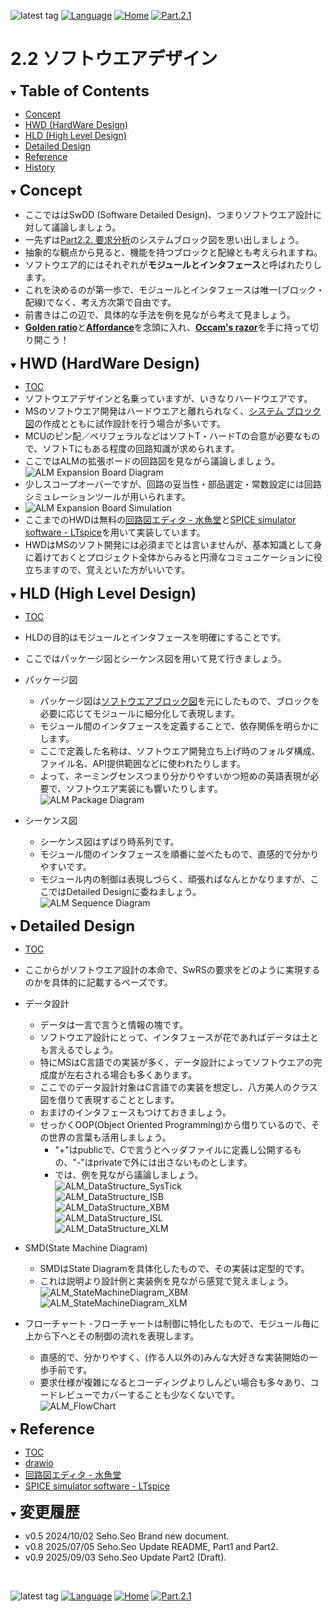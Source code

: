 ![latest tag](https://img.shields.io/github/v/tag/gtuja/CSC_MS.svg?color=brightgreen)
[![Language](https://img.shields.io/badge/%E8%A8%80%E8%AA%9E-English-brightgreen)](https://github.com/gtuja/CSC_MS/blob/main/Part2/3.SoftwareDesign_en.md)
[![Home](https://img.shields.io/badge/Home-Readme-brightgreen)](https://github.com/gtuja/CSC_MS/blob/main/README.md)
[![Part.2.1](https://img.shields.io/badge/Prev-Part.2.1-brightgreen)](https://github.com/gtuja/CSC_MS/blob/main/Part2/1.RequirementAnalysis.md)

# 2.2 ソフトウエアデザイン

<div id="toc"></div>
<details open>
<summary><font size="5"><b>Table of Contents</b></font></summary>

- [Concept](#Concept)
- [HWD (HardWare Design)](#HWD)
- [HLD (High Level Design)](#HLD)
- [Detailed Design](#Detailed_Design)
- [Reference](#Reference)
- [History](#history)

</details>

<div id="Concept"></div>
<details open>
<summary><font size="5"><b>Concept</b></font></summary>

- ここでははSwDD (Software Detailed Design)、つまりソフトウエア設計に対して議論しましょう。
- 一先ずは[Part2.2. 要求分析](https://github.com/gtuja/CSC_MS/blob/main/Part2/1.RequirementAnalysis.md#project_alm)のシステムブロック図を思い出しましょう。
- 抽象的な観点から見ると、機能を持つブロックと配線とも考えられますね。
- ソフトウエア的にはそれぞれが**モジュールとインタフェース**と呼ばれたりします。
- これを決めるのが第一歩で、モジュールとインタフェースは唯一(ブロック・配線)でなく、考え方次第で自由です。
- 前書きはこの辺で、具体的な手法を例を見ながら考えて見ましょう。
- [**Golden ratio**](https://en.m.wikipedia.org/wiki/Golden_ratio)と[**Affordance**](https://en.m.wikipedia.org/wiki/Affordance)を念頭に入れ、[**Occam's razor**](https://en.m.wikipedia.org/wiki/Occam%27s_razor)を手に持って切り開こう！

</details>

<div id="HWD"></div>
<details open>
<summary><font size="5"><b>HWD (HardWare Design)</b></font></summary>

- [TOC](#toc)
- ソフトウエアデザインと名乗っていますが、いきなりハードウエアです。
- MSのソフトウエア開発はハードウエアと離れられなく、[システム ブロック図](https://github.com/gtuja/CSC_MS/blob/main/Resources/Part2/Part2_ALM_SystemBlockDiagram.drawio.png)の作成とともに試作設計を行う場合が多いです。
- MCUのピン配／ペリフェラルなどはソフトT・ハードTの合意が必要なもので、ソフトTにもある程度の回路知識が求められます。
- ここではALMの拡張ボードの回路図を見ながら議論しましょう。<br>
![ALM Expansion Board Diagram](https://github.com/gtuja/CSC_MS/blob/main/Resources/Part2/ALM_ExpansionBoard.png)
- 少しスコープオーバーですが、回路の妥当性・部品選定・常数設定には回路シミュレーションツールが用いられます。
- ![ALM Expansion Board Simulation](https://github.com/gtuja/CSC_MS/blob/main/Resources/Part2/Part2_ALM_ExpansionBoard_LTSpice.png)
- ここまでのHWDは無料の[回路図エディタ - 水魚堂](https://www.suigyodo.com/online/index.htm)と[SPICE simulator software - LTspice](https://www.analog.com/en/resources/design-tools-and-calculators/ltspice-simulator.html?ADICID=PDSR_Global_LTspice-NB_Google_PSC_202508&gad_source=1&gad_campaignid=22826770531&gbraid=0AAAAACxqTx-E7jIv6DK8SeuRhdtOZnL5Y&gclid=CjwKCAjw2vTFBhAuEiwAFaScwg5rg1Heq-BmBzmgNsCabtCuYCxPfAWVnRJI-xDOk_1JuIVxpOHhnhoC9zkQAvD_BwE)を用いて実装しています。
- HWDはMSのソフト開発には必須までとは言いませんが、基本知識として身に着けておくとプロジェクト全体からみると円滑なコミュニケーションに役立ちますので、覚えといた方がいいです。
</details>

<div id="HLD"></div>
<details open>
<summary><font size="5"><b>HLD (High Level Design)</b></font></summary>

- [TOC](#toc)
- HLDの目的はモジュールとインタフェースを明確にすることです。
- ここではパッケージ図とシーケンス図を用いて見て行きましょう。
- パッケージ図
  - パッケージ図は[ソフトウエアブロック図](https://github.com/gtuja/CSC_MS/blob/main/Resources/Part2/Part2_ALM_SoftwareBlockDiagram.drawio.png)を元にしたもので、ブロックを必要に応じてモジュールに細分化して表現します。
  - モジュール間のインタフェースを定義することで、依存関係を明らかにします。
  - ここで定義した名称は、ソフトウエア開発立ち上げ時のフォルダ構成、ファイル名、API提供範囲などに使われたりします。
  - よって、ネーミングセンスつまり分かりやすいかつ短めの英語表現が必要で、ソフトウエア実装にも響いたりします。<br>
![ALM Package Diagram](https://github.com/gtuja/CSC_MS/blob/main/Resources/Part2/Part2_ALM_PackageDiagram.drawio.png)<br>

- シーケンス図
  - シーケンス図はずばり時系列です。
  - モジュール間のインタフェースを順番に並べたもので、直感的で分かりやすいです。
  - モジュール内の制御は表現しづらく、頑張ればなんとかなりますが、ここではDetailed Designに委ねましょう。<br>
![ALM Sequence Diagram](https://github.com/gtuja/CSC_MS/blob/main/Resources/Part2/Part2_ALM_SequenceDiagram.drawio.png)<br>
</details>

<div id="Detailed_Design"></div>
<details open>
<summary><font size="5"><b>Detailed Design</b></font></summary>

- [TOC](#toc)
- ここからがソフトウエア設計の本命で、SwRSの要求をどのように実現するのかを具体的に記載するペーズです。
- データ設計
  - データは一言で言うと情報の塊です。
  - ソフトウエア設計にとって、インタフェースが花であればデータは土とも言えるでしょう。
  - 特にMSはC言語での実装が多く、データ設計によってソフトウエアの完成度が左右される場合も多くあります。
  - ここでのデータ設計対象はC言語での実装を想定し、八方美人のクラス図を借りて表現することとします。
  - おまけのインタフェースもつけておきましょう。
  - せっかくOOP(Object Oriented Programming)から借りているので、その世界の言葉も活用しましょう。
    - "+"はpublicで、Cで言うとヘッダファイルに定義し公開するもの、"-"はprivateで外には出さないものとします。
    - では、例を見ながら議論しましょう。<br>
![ALM_DataStructure_SysTick](https://github.com/gtuja/CSC_MS/blob/main/Resources/Part2/Part2_ALM_DataStructure_SysTick.drawio.png)<br>
![ALM_DataStructure_ISB](https://github.com/gtuja/CSC_MS/blob/main/Resources/Part2/Part2_ALM_DataStructure_ISB.drawio.png)<br>
![ALM_DataStructure_XBM](https://github.com/gtuja/CSC_MS/blob/main/Resources/Part2/Part2_ALM_DataStructure_XBM.drawio.png)<br>
![ALM_DataStructure_ISL](https://github.com/gtuja/CSC_MS/blob/main/Resources/Part2/Part2_ALM_DataStructure_ISL.drawio.png)<br>
![ALM_DataStructure_XLM](https://github.com/gtuja/CSC_MS/blob/main/Resources/Part2/Part2_ALM_DataStructure_XLM.drawio.png)<br>

- SMD(State Machine Diagram)
  - SMDはState Diagramを具体化したもので、その実装は定型的です。
  - これは説明より設計例と実装例を見ながら感覚で覚えましょう。<br>
![ALM_StateMachineDiagram_XBM](https://github.com/gtuja/CSC_MS/blob/main/Resources/Part2/Part2_ALM_StateMachineDiagram_XBM.drawio.png)<br>
![ALM_StateMachineDiagram_XLM](https://github.com/gtuja/CSC_MS/blob/main/Resources/Part2/Part2_ALM_StateMachineDiagram_XLM.drawio.png)<br>

- フローチャート
  -フローチャートは制御に特化したもので、モジュール毎に上から下へとその制御の流れを表現します。
  - 直感的で、分かりやすく、(作る人以外の)みんな大好きな実装開始の一歩手前です。
  - 要求仕様が複雑になるとコーディングよりしんどい場合も多々あり、コードレビューでカバーすることも少なくないです。<br>
![ALM_FlowChart](https://github.com/gtuja/CSC_MS/blob/main/Resources/Part2/Part2_ALM_FlowChart.drawio.png)<br>

</details>

<div id="Reference"></div>
<details open>
<summary><font size="5"><b>Reference</b></font></summary>

- [TOC](#toc)
- [drawio](https://www.drawio.com/doc/#get-started-with-diagramsnet)
- [回路図エディタ - 水魚堂](https://www.suigyodo.com/online/index.htm)
- [SPICE simulator software - LTspice](https://www.analog.com/en/resources/design-tools-and-calculators/ltspice-simulator.html?ADICID=PDSR_Global_LTspice-NB_Google_PSC_202508&gad_source=1&gad_campaignid=22826770531&gbraid=0AAAAACxqTx-E7jIv6DK8SeuRhdtOZnL5Y&gclid=CjwKCAjw2vTFBhAuEiwAFaScwg5rg1Heq-BmBzmgNsCabtCuYCxPfAWVnRJI-xDOk_1JuIVxpOHhnhoC9zkQAvD_BwE)
</details>

<div id="history"></div>
<details open>
<summary><font size="5"><b>変更履歴</b></font></summary> 

- v0.5 2024/10/02 Seho.Seo Brand new document.
- v0.8 2025/07/05 Seho.Seo Update README, Part1 and Part2.
- v0.9 2025/09/03 Seho.Seo Update Part2 (Draft).
</details>

<br>

![latest tag](https://img.shields.io/github/v/tag/gtuja/CSC_MS.svg?color=brightgreen)
[![Language](https://img.shields.io/badge/%E8%A8%80%E8%AA%9E-English-brightgreen)](https://github.com/gtuja/CSC_MS/blob/main/Part2/3.SoftwareDesign_en.md)
[![Home](https://img.shields.io/badge/Home-Readme-brightgreen)](https://github.com/gtuja/CSC_MS/blob/main/README.md)
[![Part.2.1](https://img.shields.io/badge/Prev-Part.2.1-brightgreen)](https://github.com/gtuja/CSC_MS/blob/main/Part2/1.RequirementAnalysis.md)
